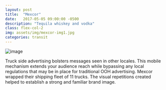 ```yaml
---
layout: post
title:  "Mexcor"
date:   2017-05-05 09:00:00 -0500
description: "Tequila whiskey and vodka"
class: flex-col-2
img: assets/img/mexcor-img1.jpg
categories: transit
---
```

![image](../../assets/img/mexcor-hero.jpg "Mexcor Hero")

<span>T</span>ruck side advertising bolsters messages seen in other locales. This mobile mechanism extends your audience reach while bypassing any local regulations that may be in place for traditional OOH advertising. Mexcor wrapped their shipping fleet of 11 trucks. The visual repetitions created helped to establish a strong and familiar brand image.

